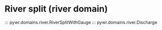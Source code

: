 # River split (river domain)

::: pywr.domains.river.RiverSplitWithGauge
::: pywr.domains.river.Discharge